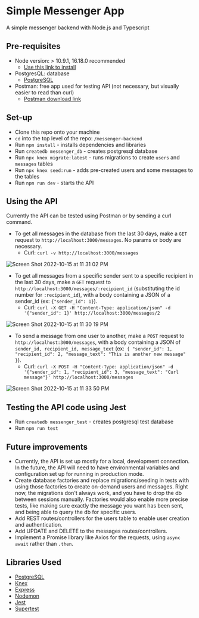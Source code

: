 # Simple Messenger App
A simple messenger backend with Node.js and Typescript

## Pre-requisites
* Node version: > 10.9.1, 16.18.0 recommended
  * [Use this link to install](https://nodejs.org/en/download/)
* PostgresQL: database
  * [PostgreSQL](https://www.postgresql.org/)
* Postman: free app used for testing API (not necessary, but visually easier to read than curl)
  * [Postman download link](https://www.postman.com/downloads/)
  
## Set-up
* Clone this repo onto your machine
* `cd` into the top level of the repo: `/messenger-backend`
* Run `npm install` - installs dependencies and libraries
* Run `createdb messenger_db` - creates postgresql database
* Run `npx knex migrate:latest` - runs migrations to create `users` and `messages` tables
* Run `npx knex seed:run` - adds pre-created users and some messages to the tables
* Run `npm run dev` - starts the API

## Using the API
Currently the API can be tested using Postman or by sending a curl command.
* To get all messages in the database from the last 30 days, make a `GET` request to `http://localhost:3000/messages`. No params or body are necessary.
  * Curl: `curl -v http://localhost:3000/messages` 

![Screen Shot 2022-10-15 at 11 31 02 PM](https://user-images.githubusercontent.com/55030317/196019766-623547ae-ee86-4e1e-88f8-7e9214f03e88.png)

* To get all messages from a specific sender sent to a specific recipient in the last 30 days, make a `GET` request to `http://localhost:3000/messages/:recipient_id` (substituting the id number for `:recipient_id`), with a body containing a JSON of a sender_id (ex: `{"sender_id": 1}`).
  * Curl: `curl -X GET -H "Content-Type: application/json" -d '{"sender_id": 1}' http://localhost:3000/messages/2`

![Screen Shot 2022-10-15 at 11 30 19 PM](https://user-images.githubusercontent.com/55030317/196019723-d98545c7-99db-44a1-bc26-ca50a6da7dfd.png)

* To send a message from one user to another, make a `POST` request to `http://localhost:3000/messages`, with a body containing a JSON of `sender_id, recipient_id, message_text` (ex:` {
    "sender_id": 1,
    "recipient_id": 2,
    "message_text": "This is another new message"
}`).
  * Curl: `curl -X POST -H "Content-Type: application/json" -d '{"sender_id": 1, "recipient_id": 3, "message_text": "Curl message"}' http://localhost:3000/messages`

![Screen Shot 2022-10-15 at 11 33 50 PM](https://user-images.githubusercontent.com/55030317/196019909-1a309274-8c4d-4069-862f-9e65688b9ee2.png)

## Testing the API code using Jest
* Run `createdb messenger_test` - creates postgresql test database
* Run `npm run test`

## Future improvements
 * Currently, the API is set up mostly for a local, development connection. In the future, the API will need to have environmental variables and configuration set up for running in production mode. 
 * Create database factories and replace migrations/seeding in tests with using those factories to create on-demand users and messages. Right now, the migrations don't always work, and you have to drop the db between sessions manually. Factories would also enable more precise tests, like making sure exactly the message you want has been sent, and being able to query the db for specific users.
 * Add REST routes/controllers for the users table to enable user creation and authentication. 
 * Add UPDATE and DELETE to the messages routes/controllers.
 * Implement a Promise library like Axios for the requests, using `async await` rather than `.then`. 

## Libraries Used
* [PostgreSQL](https://www.postgresql.org/)
* [Knex](https://knexjs.org/guide/)
* [Express](https://expressjs.com/)
* [Nodemon](https://nodemon.io/)
* [Jest](https://jestjs.io/docs/getting-started)
* [Supertest](https://github.com/visionmedia/supertest#readme)

